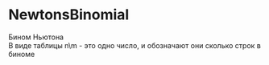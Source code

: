 # NewtonsBinomial
Бином Ньютона <br/> 
В виде таблицы n\m - это одно число, и обозначают они сколько строк в биноме
